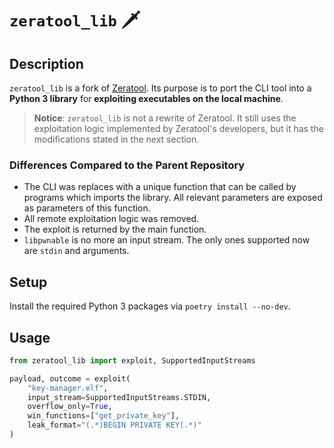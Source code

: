 # `zeratool_lib` 🗡️

## Description

`zeratool_lib` is a fork of [Zeratool](https://github.com/ChrisTheCoolHut/Zeratool). Its purpose is to port the CLI tool into a **Python 3 library** for **exploiting executables on the local machine**.

> **Notice**: `zeratool_lib` is not a rewrite of Zeratool. It still uses the exploitation logic implemented by Zeratool's developers, but it has the modifications stated in the next section.

### Differences Compared to the Parent Repository

- The CLI was replaces with a unique function that can be called by programs which imports the library. All relevant parameters are exposed as parameters of this function.
- All remote exploitation logic was removed.
- The exploit is returned by the main function.
- `libpwnable` is no more an input stream. The only ones supported now are `stdin` and arguments.

## Setup

Install the required Python 3 packages via `poetry install --no-dev`.

## Usage

```python
from zeratool_lib import exploit, SupportedInputStreams

payload, outcome = exploit(
    "key-manager.elf",
    input_stream=SupportedInputStreams.STDIN,
    overflow_only=True,
    win_functions=["get_private_key"],
    leak_format="(.*)BEGIN PRIVATE KEY(.*)"
)
```
